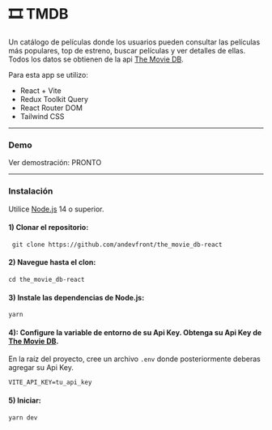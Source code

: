 # 🎞 TMDB

Un catálogo de películas donde los usuarios pueden consultar las películas más populares, top de estreno, buscar películas y ver detalles de ellas. Todos los datos se obtienen de la api [The Movie DB](https://www.themoviedb.org).

Para esta app se utilizo:

- React + Vite
- Redux Toolkit Query
- React Router DOM
- Tailwind CSS

---
### Demo

Ver demostración: PRONTO

---
### Instalación
Utilice [Node.js](https://nodejs.org/en/download/) 14 o superior.

#### 1) Clonar el repositorio:
     git clone https://github.com/andevfront/the_movie_db-react
     
#### 2) Navegue hasta el clon:
    cd the_movie_db-react

#### 3) Instale las dependencias de Node.js:
    yarn

#### 4): Configure la variable de entorno de su Api Key. Obtenga su Api Key de [The Movie DB](https://www.themoviedb.org/).
En la raíz del proyecto, cree un archivo `.env` donde posteriormente deberas agregar su Api Key.

    VITE_API_KEY=tu_api_key

#### 5) Iniciar:

    yarn dev
